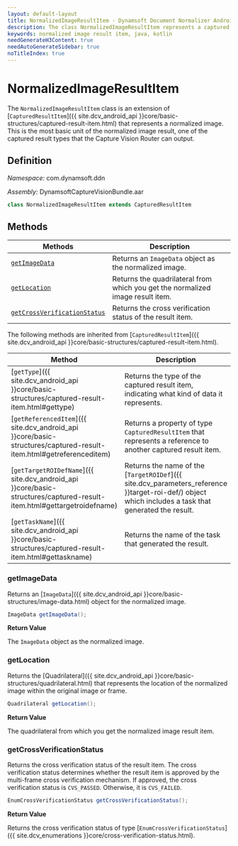 ```yaml
---
layout: default-layout
title: NormalizedImageResultItem - Dynamsoft Document Normalizer Android SDK API Reference
description: The class NormalizedImageResultItem represents a captured result item whose type is a normalized image. It stores the normalized image information.
keywords: normalized image result item, java, kotlin
needGenerateH3Content: true
needAutoGenerateSidebar: true
noTitleIndex: true
---
```


# NormalizedImageResultItem

The `NormalizedImageResultItem` class is an extension of [`CapturedResultItem`]({{ site.dcv_android_api }}core/basic-structures/captured-result-item.html) that represents a normalized image. This is the most basic unit of the normalized image result, one of the captured result types that the Capture Vision Router can output. 

## Definition

*Namespace:* com.dynamsoft.ddn

*Assembly:* DynamsoftCaptureVisionBundle.aar

```java
class NormalizedImageResultItem extends CapturedResultItem
```

## Methods

| Methods | Description |
| ---------- | ----------- |
| [`getImageData`](#getimagedata) | Returns an `ImageData` object as the normalized image. |
| [`getLocation`](#getlocation) | Returns the quadrilateral from which you get the normalized image result item. |
| [`getCrossVerificationStatus`](#getcrossverificationstatus) | Returns the cross verification status of the result item. |

The following methods are inherited from [`CapturedResultItem`]({{ site.dcv_android_api }}core/basic-structures/captured-result-item.html).

| Method | Description |
| ------ | ----------- |
| [`getType`]({{ site.dcv_android_api }}core/basic-structures/captured-result-item.html#gettype) | Returns the type of the captured result item, indicating what kind of data it represents. |
| [`getReferencedItem`]({{ site.dcv_android_api }}core/basic-structures/captured-result-item.html#getreferenceditem) | Returns a property of type `CapturedResultItem` that represents a reference to another captured result item. |
| [`getTargetROIDefName`]({{ site.dcv_android_api }}core/basic-structures/captured-result-item.html#gettargetroidefname) | Returns the name of the [`TargetROIDef`]({{ site.dcv_parameters_reference }}target-roi-def/) object which includes a task that generated the result. |
| [`getTaskName`]({{ site.dcv_android_api }}core/basic-structures/captured-result-item.html#gettaskname) | Returns the name of the task that generated the result. |

### getImageData

Returns an [`ImageData`]({{ site.dcv_android_api }}core/basic-structures/image-data.html) object for the normalized image.

```java
ImageData getImageData();
```

**Return Value**

The `ImageData` object as the normalized image.

### getLocation

Returns the [Quadrilateral]({{ site.dcv_android_api }}core/basic-structures/quadrilateral.html) that represents the location of the normalized image within the original image or frame.

```java
Quadrilateral getLocation();
```

**Return Value**

The quadrilateral from which you get the normalized image result item.

### getCrossVerificationStatus

Returns the cross verification status of the result item. The cross verification status determines whether the result item is approved by the multi-frame cross verification mechanism. If approved, the cross verification status is `CVS_PASSED`. Otherwise, it is `CVS_FAILED`.

```java
EnumCrossVerificationStatus getCrossVerificationStatus();
```

**Return Value**

Returns the cross verification status of type [`EnumCrossVerificationStatus`]({{ site.dcv_enumerations }}core/cross-verification-status.html).

